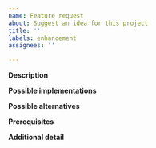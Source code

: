 ```yaml
---
name: Feature request
about: Suggest an idea for this project
title: ''
labels: enhancement
assignees: ''

---
```


<!--- Describe the feature that you want to be implemented -->
**Description**

<!--- Describe how you think this can be implemented -->
**Possible implementations**

<!--- Describe any alternative features that will solve your problem -->
**Possible alternatives**

<!--- Issues that need to be solved to add this feature --> 
**Prerequisites**

<!--- Add any other detail about the feature request here -->
**Additional detail**
